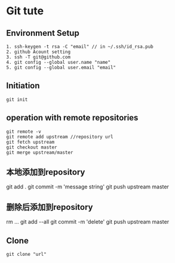 # Git tute

## Environment Setup
	1. ssh-keygen -t rsa -C "email" // in ~/.ssh/id_rsa.pub
	2. github Acount setting
	3. ssh -T git@github.com
	4. git config --global user.name "name"
	5. git config --global user.email "email"

## Initiation
	git init

## operation with remote repositories

	git remote -v
	git remote add upstream //repository url
	git fetch upstream
	git checkout master
	git merge upstream/master


## 本地添加到repository

git add .
git commit -m 'message string'
git push upstream master

## 删除后添加到repository

rm ...
git add --all
git commit -m 'delete'
git push upstream master

## Clone
	git clone "url"


